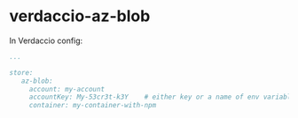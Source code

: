 # verdaccio-az-blob

In Verdaccio config: 
```yaml
...

store:
   az-blob:
     account: my-account
     accountKey: My-53cr3t-k3Y    # either key or a name of env variable with a key
     container: my-container-with-npm
```